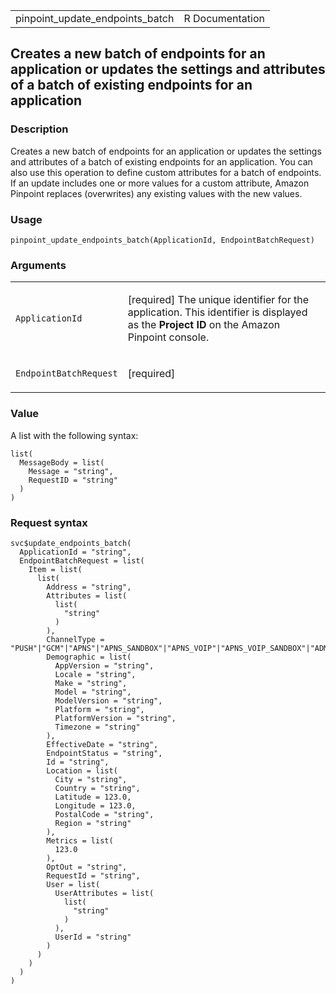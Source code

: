 <table style="width: 100%;">
<tbody>
<tr class="odd">
<td>pinpoint_update_endpoints_batch</td>
<td style="text-align: right;">R Documentation</td>
</tr>
</tbody>
</table>

## Creates a new batch of endpoints for an application or updates the settings and attributes of a batch of existing endpoints for an application

### Description

Creates a new batch of endpoints for an application or updates the
settings and attributes of a batch of existing endpoints for an
application. You can also use this operation to define custom attributes
for a batch of endpoints. If an update includes one or more values for a
custom attribute, Amazon Pinpoint replaces (overwrites) any existing
values with the new values.

### Usage

    pinpoint_update_endpoints_batch(ApplicationId, EndpointBatchRequest)

### Arguments

<table>
<colgroup>
<col style="width: 35%" />
<col style="width: 65%" />
</colgroup>
<tbody>
<tr class="odd">
<td><code
id="pinpoint_update_endpoints_batch_:_ApplicationId">ApplicationId</code></td>
<td><p>[required] The unique identifier for the application. This
identifier is displayed as the <strong>Project ID</strong> on the Amazon
Pinpoint console.</p></td>
</tr>
<tr class="even">
<td><code
id="pinpoint_update_endpoints_batch_:_EndpointBatchRequest">EndpointBatchRequest</code></td>
<td><p>[required]</p></td>
</tr>
</tbody>
</table>

### Value

A list with the following syntax:

    list(
      MessageBody = list(
        Message = "string",
        RequestID = "string"
      )
    )

### Request syntax

    svc$update_endpoints_batch(
      ApplicationId = "string",
      EndpointBatchRequest = list(
        Item = list(
          list(
            Address = "string",
            Attributes = list(
              list(
                "string"
              )
            ),
            ChannelType = "PUSH"|"GCM"|"APNS"|"APNS_SANDBOX"|"APNS_VOIP"|"APNS_VOIP_SANDBOX"|"ADM"|"SMS"|"VOICE"|"EMAIL"|"BAIDU"|"CUSTOM"|"IN_APP",
            Demographic = list(
              AppVersion = "string",
              Locale = "string",
              Make = "string",
              Model = "string",
              ModelVersion = "string",
              Platform = "string",
              PlatformVersion = "string",
              Timezone = "string"
            ),
            EffectiveDate = "string",
            EndpointStatus = "string",
            Id = "string",
            Location = list(
              City = "string",
              Country = "string",
              Latitude = 123.0,
              Longitude = 123.0,
              PostalCode = "string",
              Region = "string"
            ),
            Metrics = list(
              123.0
            ),
            OptOut = "string",
            RequestId = "string",
            User = list(
              UserAttributes = list(
                list(
                  "string"
                )
              ),
              UserId = "string"
            )
          )
        )
      )
    )
